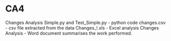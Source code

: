 # CA4
Changes Analysis
Simple.py and Test_Simple.py - python code
changes.csv - csv file extracted from the data
Changes_!.xls - Excel analysis
Changes Analysis - Word document summarises the work performed.
